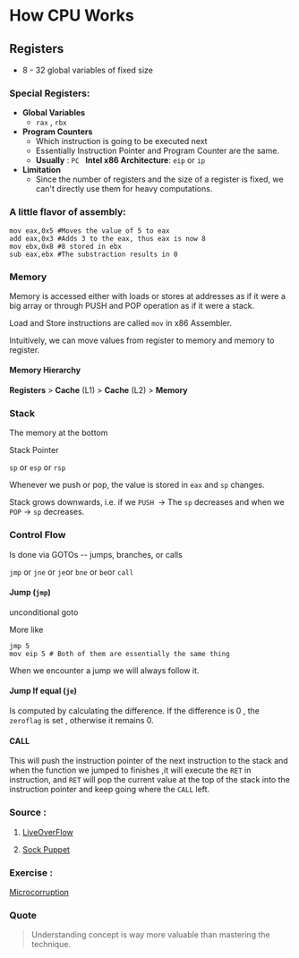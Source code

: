 

# How CPU Works

## Registers

- 8 - 32 global variables of fixed size

### Special Registers: 

- **Global Variables**
  - `rax` , `rbx`
- **Program Counters**
  - Which instruction is going to be executed next
  - Essentially Instruction Pointer and Program Counter are the same.
  - **Usually** : `PC `  **Intel x86 Architecture**: `eip` or `ip`
- **Limitation** 
  - Since the number of registers and the size of a register is fixed, we can't directly use them for heavy computations.

### A little flavor of assembly:

```assembly
mov eax,0x5 #Moves the value of 5 to eax
add eax,0x3 #Adds 3 to the eax, thus eax is now 8
mov ebx,0x8 #8 stored in ebx
sub eax,ebx #The substraction results in 0
```

### Memory

Memory is accessed either with loads or stores at addresses as if it were a big array or through PUSH and POP operation as if it were a stack.

Load and Store instructions are called `mov` in x86 Assembler.

Intuitively, we can move values from register to memory and memory to register.

#### Memory Hierarchy 

**Registers** > **Cache** (L1) > **Cache** (L2) > **Memory**

### Stack

The memory at the bottom

Stack Pointer 

`sp` or `esp` or `rsp`

Whenever we push or pop, the value is stored in `eax` and `sp` changes.

Stack grows downwards, i.e. if we `PUSH `-> The `sp` decreases and when we `POP` -> `sp` decreases.

### Control Flow

Is done via GOTOs -- jumps, branches, or calls

`jmp` or `jne` or `je`or `bne` or `be`or `call`

#### Jump (`jmp`)

unconditional goto

More like 

```assembly
jmp 5
mov eip 5 # Both of them are essentially the same thing
```

When we encounter a jump we will always follow it.

#### Jump If equal (`je`)

Is computed by calculating the difference. If the difference is 0 , the `zeroflag` is set , otherwise it remains 0.

#### CALL 

This will push the instruction pointer of the next instruction to the stack and when the function we jumped to finishes ,it will execute the `RET` in instruction, and `RET` will pop the current value at the top of the stack into the instruction pointer and keep going where the `CALL` left.

### Source : 

1) [LiveOverFlow ](<https://www.youtube.com/watch?v=6jSKldt7Eqs&list=PLhixgUqwRTjxglIswKp9mpkfPNfHkzyeN&index=5>)

2) [Sock Puppet](https://sockpuppet.org/issue-79-file-0xb-foxport-hht-hacking.txt.html)

### Exercise :

[Microcorruption](<https://microcorruption.com/login>)

### Quote

> Understanding concept is way more valuable than mastering the technique.